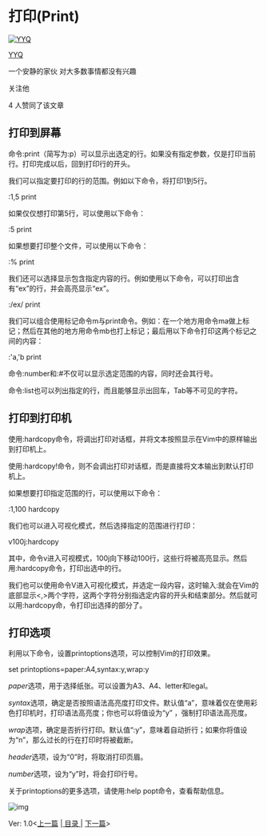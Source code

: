 # 打印(Print)

[![YYQ](https://pic2.zhimg.com/v2-c4432de041354a82800b86e53483c9c7_xs.jpg?source=172ae18b)](https://www.zhihu.com/people/anthony.yuan)

[YYQ](https://www.zhihu.com/people/anthony.yuan)

一个安静的家伙 对大多数事情都没有兴趣

关注他

4 人赞同了该文章

## **打印到屏幕**

命令:print（简写为:p）可以显示出选定的行。如果没有指定参数，仅是打印当前行。打印完成以后，回到打印行的开头。

我们可以指定要打印的行的范围。例如以下命令，将打印1到5行。

:1,5 print

如果仅仅想打印第5行，可以使用以下命令：

:5 print

如果想要打印整个文件，可以使用以下命令：

:% print

我们还可以选择显示包含指定内容的行。例如使用以下命令，可以打印出含有“ex”的行，并会高亮显示“ex”。

:/ex/ print

我们可以组合使用标记命令m与print命令。例如：在一个地方用命令ma做上标记；然后在其他的地方用命令mb也打上标记；最后用以下命令打印这两个标记之间的内容：

:'a,'b print

命令:number和:#不仅可以显示选定范围的内容，同时还会其行号。

命令:list也可以列出指定的行，而且能够显示出回车，Tab等不可见的字符。

## **打印到打印机**

使用:hardcopy命令，将调出打印对话框，并将文本按照显示在Vim中的原样输出到打印机上。

使用:hardcopy!命令，则不会调出打印对话框，而是直接将文本输出到默认打印机上。

如果想要打印指定范围的行，可以使用以下命令：

:1,100 hardcopy

我们也可以进入可视化模式，然后选择指定的范围进行打印：

v100j:hardcopy

其中，命令v进入可视模式，100j向下移动100行，这些行将被高亮显示。然后用:hardcopy命令，打印出选中的行。

我们也可以使用命令V进入可视化模式，并选定一段内容，这时输入:就会在Vim的底部显示<,>两个字符，这两个字符分别指选定内容的开头和结束部分。然后就可以用:hardcopy命，令打印出选择的部分了。

## **打印选项**

利用以下命令，设置printoptions选项，可以控制Vim的打印效果。

set printoptions=paper:A4,syntax:y,wrap:y

*paper*选项，用于选择纸张。可以设置为A3、A4、letter和legal。

*syntax*选项，确定是否按照语法高亮度打印文件。默认值“a”，意味着仅在使用彩色打印机时，打印语法高亮度；你也可以将值设为“y” ，强制打印语法高亮度。

*wrap*选项，确定是否折行打印。默认值“:y”，意味着自动折行；如果你将值设为“n”，那么过长的行在打印时将被截断。

*header*选项，设为“0”时，将取消打印页眉。

*number*选项，设为“y”时，将会打印行号。

关于printoptions的更多选项，请使用:help popt命令，查看帮助信息。

![img](https://pic1.zhimg.com/80/v2-a45dad72434ab2fc222eef922e3b0328_720w.png)

Ver: 1.0<[上一篇](https://link.zhihu.com/?target=http%3A//yyq123.blogspot.com/2010/10/vim-undo.html) |[ 目录 ](https://link.zhihu.com/?target=http%3A//yyq123.github.com/learn-vim/learn-vi-00-List.html)| [下一篇](https://link.zhihu.com/?target=http%3A//yyq123.blogspot.com/2012/04/vim-help.html)>